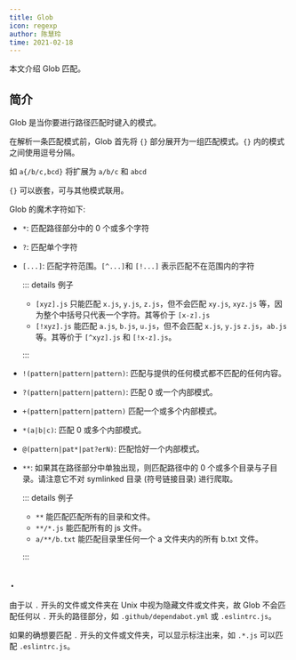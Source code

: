 ```yaml
---
title: Glob
icon: regexp
author: 陈慧玲
time: 2021-02-18
---
```


本文介绍 Glob 匹配。

<!-- more -->

## 简介

Glob 是当你要进行路径匹配时键入的模式。

在解析一条匹配模式前，Glob 首先将 `{}` 部分展开为一组匹配模式。`{}` 内的模式之间使用逗号分隔。

如 `a{/b/c,bcd}` 将扩展为 `a/b/c` 和 `abcd`

`{}` 可以嵌套，可与其他模式联用。

Glob 的魔术字符如下:

- `*`: 匹配路径部分中的 0 个或多个字符

- `?`: 匹配单个字符

- `[...]`: 匹配字符范围。`[^...]`和 `[!...]` 表示匹配不在范围内的字符

  ::: details 例子

  - `[xyz].js` 只能匹配 `x.js`, `y.js`, `z.js`，但不会匹配 `xy.js`, `xyz.js` 等，因为整个中括号只代表一个字符。其等价于 `[x-z].js`
  - `[!xyz].js` 能匹配 `a.js`, `b.js`, `u.js`，但不会匹配 `x.js`, `y.js` `z.js`，`ab.js` 等。其等价于 `[^xyz].js` 和 `[!x-z].js`。

  :::

- `!(pattern|pattern|pattern)`: 匹配与提供的任何模式都不匹配的任何内容。

- `?(pattern|pattern|pattern)`: 匹配 0 或一个内部模式。
- `+(pattern|pattern|pattern)` 匹配一个或多个内部模式。
- `*(a|b|c)`: 匹配 0 或多个内部模式。
- `@(pattern|pat*|pat?erN)`: 匹配恰好一个内部模式。

- `**`: 如果其在路径部分中单独出现，则匹配路径中的 0 个或多个目录与子目录。请注意它不对 symlinked 目录 (符号链接目录) 进行爬取。

  ::: details 例子

  - `**` 能匹配匹配所有的目录和文件。
  - `**/*.js` 能匹配所有的 js 文件。
  - `a/**/b.txt` 能匹配目录里任何一个 a 文件夹内的所有 b.txt 文件。

  :::

## `.`

由于以 `.` 开头的文件或文件夹在 Unix 中视为隐藏文件或文件夹，故 Glob 不会匹配任何以 `.` 开头的路径部分，如 `.github/dependabot.yml` 或 `.eslintrc.js`。

如果的确想要匹配 `.` 开头的文件或文件夹，可以显示标注出来，如 `.*.js` 可以匹配 `.eslintrc.js`。
